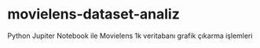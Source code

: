 # movielens-dataset-analiz
Python Jupiter Notebook ile Movielens 1k veritabanı grafik çıkarma işlemleri
